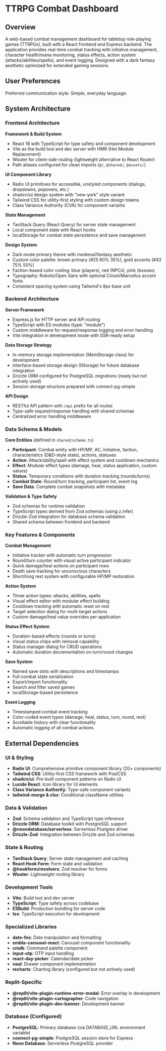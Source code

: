 # TTRPG Combat Dashboard

## Overview

A web-based combat management dashboard for tabletop role-playing games (TTRPGs), built with a React frontend and Express backend. The application provides real-time combat tracking with initiative management, character health/mana monitoring, status effects, action system (attacks/abilities/spells), and event logging. Designed with a dark fantasy aesthetic optimized for extended gaming sessions.

## User Preferences

Preferred communication style: Simple, everyday language.

## System Architecture

### Frontend Architecture

**Framework & Build System**
- React 18 with TypeScript for type safety and component development
- Vite as the build tool and dev server with HMR (Hot Module Replacement)
- Wouter for client-side routing (lightweight alternative to React Router)
- Path aliases configured for clean imports (`@/`, `@shared/`, `@assets/`)

**UI Component Library**
- Radix UI primitives for accessible, unstyled components (dialogs, dropdowns, popovers, etc.)
- shadcn/ui design system with "new-york" style variant
- Tailwind CSS for utility-first styling with custom design tokens
- Class Variance Authority (CVA) for component variants

**State Management**
- TanStack Query (React Query) for server state management
- Local component state with React hooks
- localStorage for combat state persistence and save management

**Design System**
- Dark mode primary theme with medieval/fantasy aesthetic
- Custom color palette: brown primary (#25 60% 35%), gold accents (#43 75% 50%)
- Faction-based color coding: blue (players), red (NPCs), pink (bosses)
- Typography: Roboto/Open Sans with optional Cinzel/Marcellus accent fonts
- Consistent spacing system using Tailwind's 8px base unit

### Backend Architecture

**Server Framework**
- Express.js for HTTP server and API routing
- TypeScript with ES modules (type: "module")
- Custom middleware for request/response logging and error handling
- Vite integration in development mode with SSR-ready setup

**Data Storage Strategy**
- In-memory storage implementation (MemStorage class) for development
- Interface-based storage design (IStorage) for future database integration
- Drizzle ORM configured for PostgreSQL migrations (ready but not actively used)
- Session storage structure prepared with connect-pg-simple

**API Design**
- RESTful API pattern with `/api` prefix for all routes
- Type-safe request/response handling with shared schemas
- Centralized error handling middleware

### Data Schema & Models

**Core Entities** (defined in `shared/schema.ts`)
- **Participant**: Combat entity with HP/MP, AC, initiative, faction, characteristics (D&D-style stats), actions, statuses
- **Action**: Attack/ability/spell with effect system and cooldown mechanics
- **Effect**: Modular effect types (damage, heal, status application, custom values)
- **Status**: Temporary conditions with duration tracking (rounds/turns)
- **Combat State**: Round/turn tracking, participant list, event log
- **Save Data**: Complete combat snapshots with metadata

**Validation & Type Safety**
- Zod schemas for runtime validation
- TypeScript types derived from Zod schemas (using z.infer)
- Drizzle-Zod integration for database schema validation
- Shared schema between frontend and backend

### Key Features & Components

**Combat Management**
- Initiative tracker with automatic turn progression
- Round/turn counter with visual active participant indicator
- Quick damage/heal actions on participant rows
- Death save tracking for unconscious characters
- Short/long rest system with configurable HP/MP restoration

**Action System**
- Three action types: attacks, abilities, spells
- Visual effect editor with modular effect building
- Cooldown tracking with automatic reset on rest
- Target selection dialog for multi-target actions
- Custom damage/heal value overrides per application

**Status Effect System**
- Duration-based effects (rounds or turns)
- Visual status chips with removal capability
- Status manager dialog for CRUD operations
- Automatic duration decrementation on turn/round changes

**Save System**
- Named save slots with descriptions and timestamps
- Full combat state serialization
- Export/import functionality
- Search and filter saved games
- localStorage-based persistence

**Event Logging**
- Timestamped combat event tracking
- Color-coded event types (damage, heal, status, turn, round, rest)
- Scrollable history with clear functionality
- Automatic logging of all combat actions

## External Dependencies

### UI & Styling
- **Radix UI**: Comprehensive primitive component library (20+ components)
- **Tailwind CSS**: Utility-first CSS framework with PostCSS
- **shadcn/ui**: Pre-built component patterns on Radix UI
- **Lucide React**: Icon library for UI elements
- **Class Variance Authority**: Type-safe component variants
- **tailwind-merge & clsx**: Conditional className utilities

### Data & Validation
- **Zod**: Schema validation and TypeScript type inference
- **Drizzle ORM**: Database toolkit with PostgreSQL support
- **@neondatabase/serverless**: Serverless Postgres driver
- **Drizzle-Zod**: Integration between Drizzle and Zod schemas

### State & Routing
- **TanStack Query**: Server state management and caching
- **React Hook Form**: Form state and validation
- **@hookform/resolvers**: Zod resolver for forms
- **Wouter**: Lightweight routing library

### Development Tools
- **Vite**: Build tool and dev server
- **TypeScript**: Type safety across codebase
- **ESBuild**: Production bundling for server code
- **tsx**: TypeScript execution for development

### Specialized Libraries
- **date-fns**: Date manipulation and formatting
- **embla-carousel-react**: Carousel component functionality
- **cmdk**: Command palette component
- **input-otp**: OTP input handling
- **react-day-picker**: Calendar/date picker
- **vaul**: Drawer component implementation
- **recharts**: Charting library (configured but not actively used)

### Replit-Specific
- **@replit/vite-plugin-runtime-error-modal**: Error overlay in development
- **@replit/vite-plugin-cartographer**: Code navigation
- **@replit/vite-plugin-dev-banner**: Development banner

### Database (Configured)
- **PostgreSQL**: Primary database (via DATABASE_URL environment variable)
- **connect-pg-simple**: PostgreSQL session store for Express
- **Neon Database**: Serverless PostgreSQL provider